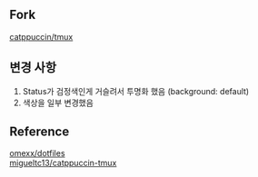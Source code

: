 ## Fork
[catppuccin/tmux](https://github.com/catppuccin/tmux)

## 변경 사항
1. Status가 검정색인게 거슬려서 투명화 했음 (background: default)
2. 색상을 일부 변경했음

## Reference
[omexx/dotfiles](https://github.com/omerxx/dotfiles)\
[migueltc13/catppuccin-tmux](https://github.com/migueltc13/catppuccin-tmux)

